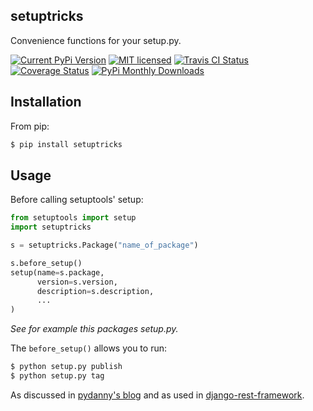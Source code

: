 setuptricks
-----------

Convenience functions for your setup.py.

[![Current PyPi Version](http://img.shields.io/pypi/v/setuptricks.svg)](https://pypi.python.org/pypi/setuptricks)
[![MIT licensed](http://img.shields.io/badge/license-MIT-brightgreen.svg)](http://choosealicense.com/licenses/mit/)
[![Travis CI Status](http://img.shields.io/travis/hayd/setuptricks.svg)](https://travis-ci.org/hayd/setuptricks/builds)
[![Coverage Status](http://img.shields.io/coveralls/hayd/setuptricks.svg)](https://coveralls.io/r/hayd/setuptricks)
[![PyPi Monthly Downloads](http://img.shields.io/pypi/dm/setuptricks.svg)](https://pypi.python.org/pypi/setuptricks)


Installation
------------
From pip:

```sh
$ pip install setuptricks
```

Usage
-----
Before calling setuptools' setup:
```py
from setuptools import setup
import setuptricks

s = setuptricks.Package("name_of_package")

s.before_setup()
setup(name=s.package,
      version=s.version,
      description=s.description,
      ...
)
```

*See for example this packages setup.py.*

The `before_setup()` allows you to run:

```sh
$ python setup.py publish
$ python setup.py tag
```

As discussed in [pydanny's blog](http://www.pydanny.com/python-dot-py-tricks.html)
and as used in [django-rest-framework](https://github.com/tomchristie/django-rest-framework/blob/971578ca345c3d3bae7fd93b87c41d43483b6f05/setup.py#L61-L67).

